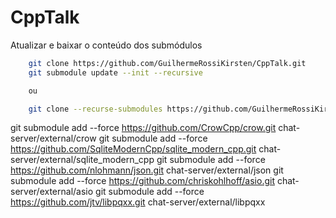 # CppTalk

Atualizar e baixar o conteúdo dos submódulos

```bash
    git clone https://github.com/GuilhermeRossiKirsten/CppTalk.git
    git submodule update --init --recursive

    ou

    git clone --recurse-submodules https://github.com/GuilhermeRossiKirsten/CppTalk.git
```

git submodule add --force https://github.com/CrowCpp/crow.git chat-server/external/crow
git submodule add --force https://github.com/SqliteModernCpp/sqlite_modern_cpp.git chat-server/external/sqlite_modern_cpp
git submodule add --force https://github.com/nlohmann/json.git chat-server/external/json
git submodule add --force https://github.com/chriskohlhoff/asio.git chat-server/external/asio
git submodule add --force https://github.com/jtv/libpqxx.git chat-server/external/libpqxx
